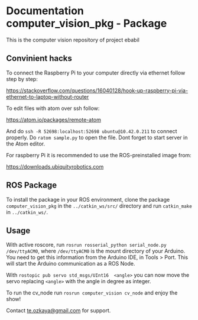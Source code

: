 # Documentation computer_vision_pkg - Package
This is the computer vision repository of project ebabil


## Convinient hacks

To connect the Raspberry Pi to your computer directly via ethernet follow step by step:

https://stackoverflow.com/questions/16040128/hook-up-raspberry-pi-via-ethernet-to-laptop-without-router
  
 
To edit files with atom over ssh follow:

https://atom.io/packages/remote-atom

And do `ssh -R 52698:localhost:52698 ubuntu@10.42.0.211` to connect properly. Do `ratom sample.py` to open the file. Dont forget to start server in the Atom editor.


For raspberry Pi it is recommended to use the ROS-preinstalled image from:

https://downloads.ubiquityrobotics.com

## ROS Package

To install the package in your ROS environment, clone the package `computer_vision_pkg` in the `../catkin_ws/src/` directory and run `catkin_make` in `../catkin_ws/`.

## Usage

With active roscore, run `rosrun rosserial_python serial_node.py /dev/ttyACM0`, where `/dev/ttyACM0` is the mount directory of your Arduino. You need to get this information from the Arduino IDE, in Tools > Port. This will start the Arduino communication as a ROS Node.

With `rostopic pub servo std_msgs/UInt16  <angle>` you can now move the servo replacing `<angle>` with the angle in degree as integer.

To run the cv_node run `rosrun computer_vision cv_node` and enjoy the show!

Contact te.ozkaya@gmail.com for support.

